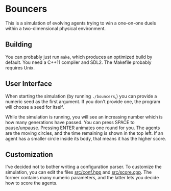 # Bouncers

This is a simulation of evolving agents trying to win a one-on-one duels within
a two-dimensional physical environment.

## Building

You can probably just run `make`, which produces an optimized build by default.
You need a C++11 compiler and SDL2. The Makefile probably requires Unix.

## User Interface

When starting the simulation (by running `./bouncers`,) you can provide a
numeric seed as the first argument. If you don't provide one, the program will
choose a seed for itself.

While the simulation is running, you will see an increasing number which is how
many generations have passed. You can press SPACE to pause/unpause. Pressing
ENTER animates one round for you. The agents are the moving circles, and the
time remaining is shown in the top left. If an agent has a smaller circle inside
its body, that means it has the higher score.

## Customization

I've decided not to bother writing a configuration parser. To customize the
simulation, you can edit the files [src/conf.hpp](src/conf.hpp) and
[src/score.cpp](src/score.cpp). The former contains many numeric parameters, and
the latter lets you decide how to score the agents.
